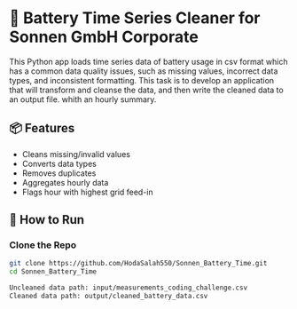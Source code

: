 # 🔋 Battery Time Series Cleaner for Sonnen GmbH Corporate
This Python app loads time series data of battery usage in csv format which has a common data quality issues,
such as missing values, incorrect data types, and inconsistent formatting. 
This task is to develop an application that will transform and cleanse the data, 
and then write the cleaned data to an output file. 
whith an hourly summary.

## 📦 Features
- Cleans missing/invalid values
- Converts data types
- Removes duplicates
- Aggregates hourly data
- Flags hour with highest grid feed-in

## 🚀 How to Run

### Clone the Repo

```bash
git clone https://github.com/HodaSalah550/Sonnen_Battery_Time.git
cd Sonnen_Battery_Time

Uncleaned data path: input/measurements_coding_challenge.csv
Cleaned data path: output/cleaned_battery_data.csv
